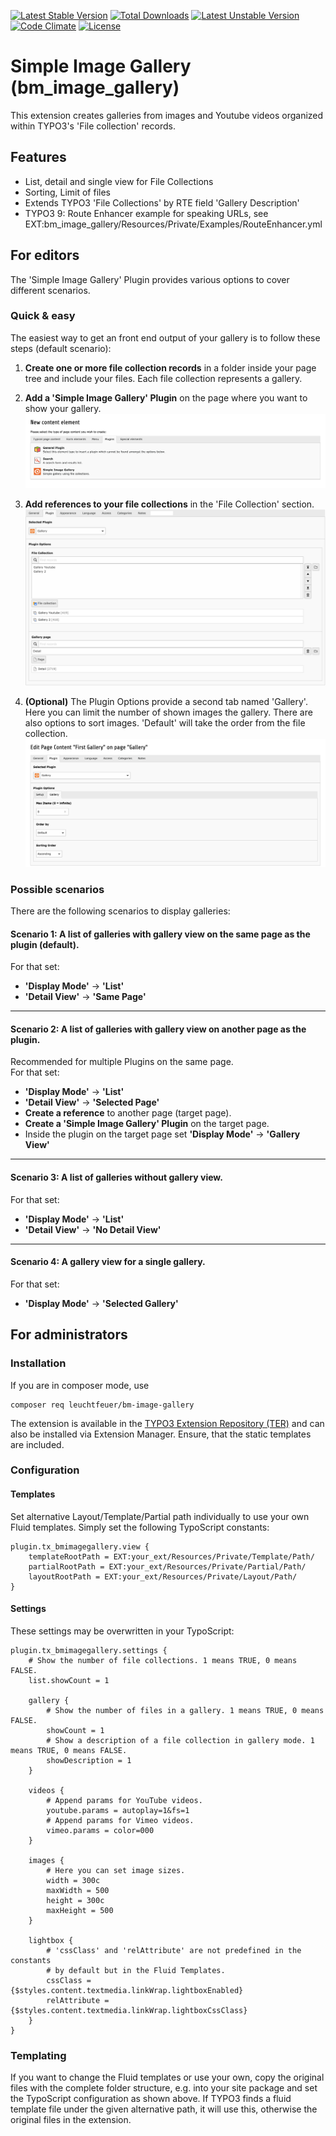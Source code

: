 [![Latest Stable Version](https://poser.pugx.org/leuchtfeuer/bm-image-gallery/v/stable)](https://packagist.org/packages/leuchtfeuer/bm-image-gallery)
[![Total Downloads](https://poser.pugx.org/leuchtfeuer/bm-image-gallery/downloads)](https://packagist.org/packages/leuchtfeuer/bm-image-gallery)
[![Latest Unstable Version](https://poser.pugx.org/leuchtfeuer/bm-image-gallery/v/unstable)](https://packagist.org/packages/leuchtfeuer/bm-image-gallery)
[![Code Climate](https://codeclimate.com/github/Leuchtfeuer/typo3-image-gallery/badges/gpa.svg)](https://codeclimate.com/github/Leuchtfeuer/typo3-image-gallery)
[![License](https://poser.pugx.org/leuchtfeuer/bm-image-gallery/license)](https://packagist.org/packages/leuchtfeuer/bm-image-gallery)

# Simple Image Gallery (bm_image_gallery)

This extension creates galleries from images and Youtube videos 
organized within TYPO3's 'File collection' records.

## Features

- List, detail and single view for File Collections
- Sorting, Limit of files 
- Extends TYPO3 'File Collections' by RTE field 'Gallery Description'
- TYPO3 9: Route Enhancer example for speaking URLs, see  
EXT:bm_image_gallery/Resources/Private/Examples/RouteEnhancer.yml

## For editors

The 'Simple Image Gallery' Plugin provides various options to 
cover different scenarios. 

### Quick & easy
The easiest way to get an front end output of your gallery is 
to follow these steps (default scenario): 

1. **Create one or more file collection records** in a folder 
inside your page tree and include your files. Each file collection 
represents a gallery.
2. **Add a 'Simple Image Gallery' Plugin** on the page where you
want to show your gallery.
![Backend view of bm_image_gallery plugin](https://raw.githubusercontent.com/Leuchtfeuer/typo3-image-gallery/master/Documentation/Editors/Images/add-plugin.png "Add a 'Simple Image Gallery' plugin to a page")

3. **Add references to your file collections** in the 'File Collection' 
section.
![Backend view of bm_image_gallery plugin](https://raw.githubusercontent.com/Leuchtfeuer/typo3-image-gallery/master/Documentation/Editors/Images/plugin.png "Backend view of bm_image_gallery plugin for a list")
 
4. **(Optional)** The Plugin Options provide a second tab named 
'Gallery'. Here you can limit the number of shown images the gallery. 
There are also options to sort images. 'Default' will take the order 
from the file collection.
![Backend view of bm_image_gallery plugin](https://raw.githubusercontent.com/Leuchtfeuer/typo3-image-gallery/master/Documentation/Editors/Images/plugin-sort-max.png "Backend view of bm_image_gallery plugin for limit number of images and sorting")


### Possible scenarios

There are the following scenarios to display galleries: 

#### Scenario 1: A list of galleries with gallery view on the same page as the plugin (default). 
For that set:      
- **'Display Mode'** -> **'List'**  
- **'Detail View'** -> **'Same Page'**
---
#### Scenario 2: A list of galleries with gallery view on another page as the plugin. 
Recommended for multiple Plugins on the same page.  
For that set:   
- **'Display Mode'** -> **'List'**  
- **'Detail View'** -> **'Selected Page'**  
- **Create a reference** to another page (target page).  
- **Create a 'Simple Image Gallery' Plugin** on the target page.  
- Inside the plugin on the target page set **'Display Mode'** -> **'Gallery View'**
---
#### Scenario 3: A list of galleries without gallery view. 
For that set:  
- **'Display Mode'** -> **'List'** 
- **'Detail View'** -> **'No Detail View'**
---
#### Scenario 4: A gallery view for a single gallery. 
For that set:  
- **'Display Mode'** -> **'Selected Gallery'** 


## For administrators

### Installation

If you are in composer mode, use

    composer req leuchtfeuer/bm-image-gallery

The extension is available in the [TYPO3 Extension Repository (TER)](https://extensions.typo3.org/extension/bm_image_gallery/ "bm_image_gallery in TER") 
and can also be installed via Extension Manager. Ensure, that the 
static templates are included.

### Configuration

#### Templates
Set alternative Layout/Template/Partial path individually to use 
your own Fluid templates. Simply set the following TypoScript 
constants:

	plugin.tx_bmimagegallery.view {
		templateRootPath = EXT:your_ext/Resources/Private/Template/Path/
		partialRootPath = EXT:your_ext/Resources/Private/Partial/Path/
		layoutRootPath = EXT:your_ext/Resources/Private/Layout/Path/
	}

#### Settings
These settings may be overwritten in your TypoScript:

	plugin.tx_bmimagegallery.settings {
		# Show the number of file collections. 1 means TRUE, 0 means FALSE.
		list.showCount = 1
	
		gallery {
			# Show the number of files in a gallery. 1 means TRUE, 0 means FALSE.
			showCount = 1
			# Show a description of a file collection in gallery mode. 1 means TRUE, 0 means FALSE.
			showDescription = 1
		}
	
		videos {
			# Append params for YouTube videos.
			youtube.params = autoplay=1&fs=1
			# Append params for Vimeo videos.
			vimeo.params = color=000
		}
		
		images {
			# Here you can set image sizes.
			width = 300c
			maxWidth = 500
			height = 300c
			maxHeight = 500
		}
		
		lightbox {
			# 'cssClass' and 'relAttribute' are not predefined in the constants 
			# by default but in the Fluid Templates.
			cssClass = {$styles.content.textmedia.linkWrap.lightboxEnabled}
			relAttribute = {$styles.content.textmedia.linkWrap.lightboxCssClass}
		}
	}

### Templating

If you want to change the Fluid templates or use your own, copy the 
original files with the complete folder structure, e.g. into your 
site package and set the TypoScript configuration as shown above.
If TYPO3 finds a fluid template file under the given alternative path,
it will use this, otherwise the original files in the extension.
